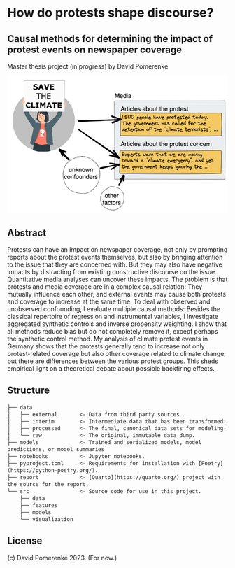 <!--

Product / code runs well without flaws. It is well written and is commented in such a way that an external party can easily extend it.
+ the code contains features that makes it valuable for publishing it in an open source repository  / apply in business use. Some attempt to optimize has been done.
+ the code is highly optimized.

-->
# How do protests shape discourse?
## Causal methods for determining the impact of protest events on newspaper coverage

Master thesis project (in progress) by David Pomerenke

![](report/figures/graphical-abstract.png)

## Abstract

Protests can have an impact on newspaper coverage, not only by prompting reports about the protest events themselves, but also by bringing attention to the issue that they are concerned with. But they may also have negative impacts by distracting from existing constructive discourse on the issue. Quantitative media analyses can uncover these impacts. The problem is that protests and media coverage are in a complex causal relation: They mutually influence each other, and external events may cause both protests and coverage to increase at the same time. To deal with observed and unobserved confounding, I evaluate multiple causal methods: Besides the classical repertoire of regression and instrumental variables, I investigate aggregated synthetic controls and inverse propensity weighting. I show that all methods reduce bias but do not completely remove it, except perhaps the synthetic control method. My analysis of climate protest events in Germany shows that the protests generally tend to increase not only protest-related coverage but also other coverage related to climate change; but there are differences between the various protest groups. This sheds empirical light on a theoretical debate about possible backfiring effects.

## Structure

    ├── data
    │   ├── external       <- Data from third party sources.
    │   ├── interim        <- Intermediate data that has been transformed.
    │   ├── processed      <- The final, canonical data sets for modeling.
    │   └── raw            <- The original, immutable data dump.
    ├── models             <- Trained and serialized models, model predictions, or model summaries
    ├── notebooks          <- Jupyter notebooks.
    ├── pyproject.toml     <- Requirements for installation with [Poetry](https://python-poetry.org/).
    ├── report             <- [Quarto](https://quarto.org/) project with the source for the report.
    └── src                <- Source code for use in this project.
        ├── data
        ├── features
        ├── models
        └── visualization

## License

(c) David Pomerenke 2023. (For now.)
